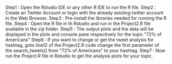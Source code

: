Step1 : Open the Rstudio IDE or any other R IDE to run the R file.
Step2 : Create an Twitter Account or login with the already existing twitter account in the Web Browser.
Step3 : Pre-install the libraries needed for running the R file.
Step4 : Open the R file in th Rstudio and run in the Project2.R file available in the zip folder.
Step5 : The output plots and the data will be displayed in the plots and console pane respectively for the topic "72% of Americans"
Step6 : If you want to change or get the tweet analysis for hashtag, goto line12 of the Project2.R code change the first parameter of the search_tweets() from "72% of Americans" to your hashtag. 
Step7 : Now run the Project.R file in Rstudio to get the analysis plots for your topic.
